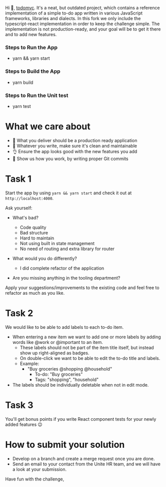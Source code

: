 Hi 👋,
[todomvc](http://todomvc.com). It's a neat, but outdated project, which contains a reference implementation of a simple to-do app written in various JavaScript frameworks, libraries and dialects. In this fork we only include the typescript-react implementation in order to keep the challenge simple. The implementation is not production-ready, and your goal will be to get it there and to add new features.

### Steps to Run the App
 * yarn && yarn start

### Steps to Build the App
 * yarn build

### Steps to Run the Unit test
 * yarn test

# What we care about

- 🚀 What you deliver should be a production ready application
- 🧹 Whatever you write, make sure it's clean and maintainable
- 👌 Ensure the app looks good with the new features you add
- 📝 Show us how you work, by writing proper Git commits

# Task 1

Start the app by using `yarn && yarn start` and check it out at `http://localhost:4000`.

Ask yourself:

- What's bad?
   * Code quality
   * Bad structure
   * Hard to maintain
   * Not using built in state management
   * No need of routing and extra library for router

- What would you do differently?
   * I did complete refactor of the application
- Are you missing anything in the tooling department?

Apply your suggestions/improvements to the existing code and feel free to refactor as much as you like.

# Task 2

We would like to be able to add labels to each to-do item.

- When entering a new item we want to add one or more labels by adding words like @work or @important to an item.
  - These labels should not be part of the item title itself, but instead show up right-aligned as badges.
  - On double-click we want to be able to edit the to-do title and labels.
  - Example:
    - "Buy groceries @shopping @household"
      - To-do: "Buy groceries"
      - Tags: "shopping", "household"
- The labels should be individually deletable when not in edit mode.

# Task 3

You'll get bonus points if you write React component tests for your newly added features 😉

# How to submit your solution

- Develop on a branch and create a merge request once you are done.
- Send an email to your contact from the Unite HR team, and we will have a look at your submission.

Have fun with the challenge,
